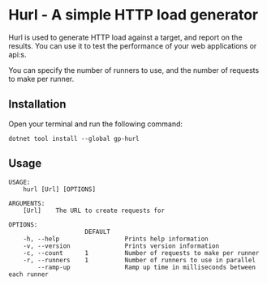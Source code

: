 # Hurl - A simple HTTP load generator

Hurl is used to generate HTTP load against a target, and report on the results. You can use it to test the 
performance of your web applications or api:s.

You can specify the number of runners to use, and the number of requests to make per runner.

## Installation

Open your terminal and run the following command:

```
dotnet tool install --global gp-hurl
```

## Usage

```
USAGE:
    hurl [Url] [OPTIONS]

ARGUMENTS:
    [Url]    The URL to create requests for

OPTIONS:
                     DEFAULT
    -h, --help                  Prints help information
    -v, --version               Prints version information
    -c, --count      1          Number of requests to make per runner
    -r, --runners    1          Number of runners to use in parallel
        --ramp-up               Ramp up time in milliseconds between each runner
```


